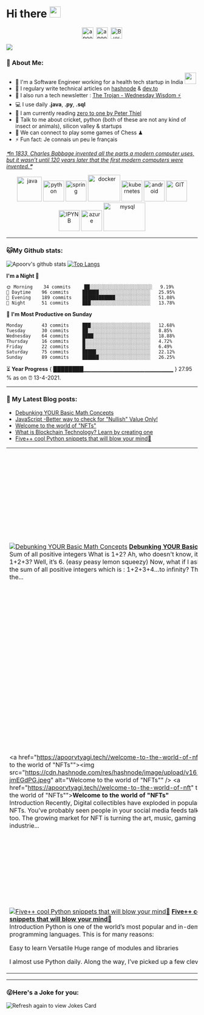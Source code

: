 # Hi there <img src="https://github.com/TheDudeThatCode/TheDudeThatCode/blob/master/Assets/Hi.gif" width="29px">
<p align="center">
<a href="https://twitter.com/apoorv__tyagi" target="blank"><img align="center" src="https://cdn.jsdelivr.net/npm/simple-icons@3.0.1/icons/twitter.svg" alt="apoorv__tyagi" height="30" width="30" /></a>&nbsp;
<a href="https://linkedin.com/in/apoorvtyagi" target="blank"><img align="center" src="https://cdn.jsdelivr.net/npm/simple-icons@3.0.1/icons/linkedin.svg" alt="apoorvtyagi" height="30" width="30" /></a>&nbsp;
<a href="https://www.buymeacoffee.com/apoorvtyagi"><img align="center" alt="Buy me a Coffee" width="30px" src="https://cdn.jsdelivr.net/npm/simple-icons@3.0.1/icons/buymeacoffee.svg" /></a>
</p>

![](https://camo.githubusercontent.com/992babdffd8c74a1502de375fbdf7e4d54773242/68747470733a2f2f6d656469612e67697068792e636f6d2f6d656469612f53576f536b4e36447854737a71494b4571762f67697068792e676966)

### 🤵 About Me:
- 🏦 I'm a Software Engineer working for a health tech startup in India 
      <img src="https://media.giphy.com/media/WUlplcMpOCEmTGBtBW/giphy.gif" width="30">
- 📝 I regulary write technical articles on [hashnode](https://apoorvtyagi.tech/) & [dev.to](https://dev.to/apoorvtyagi)
- 🌱 I also run a tech newsletter : [The Trojan - Wednesday Wisdom ⚡](https://newsletter.apoorvtyagi.tech/)
- 💻 I use daily **.java**, **.py**, **.sql**
- 📖 I am currently reading [zero to one by Peter Thiel](https://amzn.to/3dTQa0k)
- 💬 Talk to me about cricket, python (both of these are not any kind of insect or animals), silicon valley & startups
- 👯 We can connect to play some games of Chess ♟
- ⚡ Fun fact: Je connais un peu le français

<a href="https://github.com/marketplace/actions/quote-readme">
<!--STARTS_HERE_QUOTE_README-->
<i>❝In 1833, Charles Babbage invented all the parts a modern computer uses, but it wasn’t until 120 years later that the first modern computers were invented.❞</i>
<!--ENDS_HERE_QUOTE_README-->
</a>

<p align="center">
      <img src="https://www.vectorlogo.zone/logos/java/java-icon.svg" alt="java" width="65" height="65"/> 
      <img src="https://www.vectorlogo.zone/logos/python/python-icon.svg" alt="python" width="55" height="55"/>
      <img src="https://www.vectorlogo.zone/logos/springio/springio-icon.svg" alt="spring" width="55" height="55"/>
      <img src="https://www.vectorlogo.zone/logos/docker/docker-icon.svg" alt="docker" width="85" height="70"/> 
      <img src="https://www.vectorlogo.zone/logos/kubernetes/kubernetes-icon.svg" alt="kubernetes" width="55" height="55"/>
      <img src="https://www.vectorlogo.zone/logos/android/android-icon.svg" alt="android" width="55" height="55"/>
      <img src="https://www.vectorlogo.zone/logos/git-scm/git-scm-icon.svg" alt="GIT" width="55" height="55"/> 
      <img src="https://www.vectorlogo.zone/logos/jupyter/jupyter-icon.svg" alt="IPYNB" width="55" height="55"/> 
      <img src="https://www.vectorlogo.zone/logos/microsoft_azure/microsoft_azure-icon.svg" alt="azure" width="55" height="55"/> 
      <img src="https://www.vectorlogo.zone/logos/mysql/mysql-ar21.svg" alt="mysql" width="110" height="75"/> 
</p>

---
### 🐱My Github stats:
![Apoorv's github stats](https://github-readme-stats.vercel.app/api?username=apoorvtyagi&show_icons=true&title_color=ffc857&icon_color=8ac926&text_color=daf7dc&bg_color=151515&hide=["stars"])
[![Top Langs](https://github-readme-stats.vercel.app/api/top-langs/?username=apoorvtyagi&layout=compact&text_color=daf7dc&bg_color=151515)](https://github.com/anuraghazra/github-readme-stats)

<!--START_SECTION:waka-->
**I'm a Night 🦉** 

```text
🌞 Morning    34 commits     ██░░░░░░░░░░░░░░░░░░░░░░░   9.19% 
🌆 Daytime    96 commits     ██████░░░░░░░░░░░░░░░░░░░   25.95% 
🌃 Evening    189 commits    ████████████░░░░░░░░░░░░░   51.08% 
🌙 Night      51 commits     ███░░░░░░░░░░░░░░░░░░░░░░   13.78%

```
📅 **I'm Most Productive on Sunday** 

```text
Monday       43 commits     ███░░░░░░░░░░░░░░░░░░░░░░   12.68% 
Tuesday      30 commits     ██░░░░░░░░░░░░░░░░░░░░░░░   8.85% 
Wednesday    64 commits     ████░░░░░░░░░░░░░░░░░░░░░   18.88% 
Thursday     16 commits     █░░░░░░░░░░░░░░░░░░░░░░░░   4.72% 
Friday       22 commits     █░░░░░░░░░░░░░░░░░░░░░░░░   6.49% 
Saturday     75 commits     █████░░░░░░░░░░░░░░░░░░░░   22.12% 
Sunday       89 commits     ██████░░░░░░░░░░░░░░░░░░░   26.25%

```



<!--END_SECTION:waka-->

⏳ **Year Progress** { ████████▁▁▁▁▁▁▁▁▁▁▁▁▁▁▁▁▁▁▁▁▁▁ } 27.95 % as on ⏰ 13-4-2021.

---

### 📕 My Latest Blog posts:
<!-- BLOG-POST-LIST:START -->
- [Debunking YOUR Basic Math Concepts](https://apoorvtyagi.tech/mythbusting-mathematics-can-you-solve-this)
- [JavaScript -Better way to check for "Nullish" Value Only!](https://apoorvtyagi.tech/nullish-coalescing-operator-vs-logical-or-javascript)
- [Welcome to the world of "NFTs"](https://apoorvtyagi.tech/welcome-to-the-world-of-nft)
- [What is Blockchain Technology? Learn by creating one](https://apoorvtyagi.tech/creating-blockchain-python)
- [Five++ cool Python snippets that will blow your mind🤯](https://apoorvtyagi.tech/cool-python-snippets-that-will-blow-your-mind)
<!-- BLOG-POST-LIST:END -->
<!-- HASHNODE_BLOG:START -->
<table><tr><td><a href="https://apoorvtyagi.tech//mythbusting-mathematics-can-you-solve-this" title="Debunking YOUR Basic Math Concepts"><img src="https://cdn.hashnode.com/res/hashnode/image/upload/v1616997991556/y-lBsw2E8.jpeg" alt="Debunking YOUR Basic Math Concepts"   /></a>
<a href="https://apoorvtyagi.tech//mythbusting-mathematics-can-you-solve-this" title="Debunking YOUR Basic Math Concepts"><strong>Debunking YOUR Basic Math Concepts</strong></a>
<br/> Sum of all positive integers
What is 1+2? Ah, who doesn't know, it’s 3. What is 1+2+3? Well, it’s 6. (easy peasy lemon squeezy) 
Now, what if I asked you to count the sum of all positive integers which is : 1+2+3+4…to infinity?
That's it. This is the...</td><td><a href="https://apoorvtyagi.tech//nullish-coalescing-operator-vs-logical-or-javascript" title="JavaScript -Better way to check for "Nullish" Value Only!"><img src="https://cdn.hashnode.com/res/hashnode/image/upload/v1618116799633/6rzYlvImU.jpeg" alt="JavaScript -Better way to check for "Nullish" Value Only!"   /></a>
<a href="https://apoorvtyagi.tech//nullish-coalescing-operator-vs-logical-or-javascript" title="JavaScript -Better way to check for "Nullish" Value Only!"><strong>JavaScript -Better way to check for "Nullish" Value Only!</strong></a>
<br/> Introduction
A month ago, I got a chance to learn about the nullish coalescing operator in Javascript. So I decided to share that on my twitter and linkedIn.
And the response which was common on both the posts was this 👇

On Twitter

https://twitter...</td></tr><tr><td><a href="https://apoorvtyagi.tech//welcome-to-the-world-of-nft" title="Welcome to the world of "NFTs""><img src="https://cdn.hashnode.com/res/hashnode/image/upload/v1615109600710/6-jmEGdPG.jpeg" alt="Welcome to the world of "NFTs""   /></a>
<a href="https://apoorvtyagi.tech//welcome-to-the-world-of-nft" title="Welcome to the world of "NFTs""><strong>Welcome to the world of "NFTs"</strong></a>
<br/> Introduction
Recently, Digital collectibles have exploded in popularity because of NFTs. You’ve probably seen people in your social media feeds talking about NFTs too.
The growing market for NFT is turning the art, music, gaming and finance industrie...</td><td><a href="https://apoorvtyagi.tech//creating-blockchain-python" title="What is Blockchain Technology? Learn by creating one"><img src="https://cdn.hashnode.com/res/hashnode/image/upload/v1612689413329/zNVopQKM7.jpeg" alt="What is Blockchain Technology? Learn by creating one"   /></a>
<a href="https://apoorvtyagi.tech//creating-blockchain-python" title="What is Blockchain Technology? Learn by creating one"><strong>What is Blockchain Technology? Learn by creating one</strong></a>
<br/> Introduction
Blockchain - is a tamper-proof and a shared digital ledger that is used to record data such as payment transactions in a public or private peer-to-peer network. All the members in a blockchain network can view those transactions that are...</td></tr><tr><td><a href="https://apoorvtyagi.tech//cool-python-snippets-that-will-blow-your-mind" title="Five++ cool Python snippets that will blow your mind🤯"><img src="https://cdn.hashnode.com/res/hashnode/image/upload/v1608359548799/5vA5xbcLg.png" alt="Five++ cool Python snippets that will blow your mind🤯"   /></a>
<a href="https://apoorvtyagi.tech//cool-python-snippets-that-will-blow-your-mind" title="Five++ cool Python snippets that will blow your mind🤯"><strong>Five++ cool Python snippets that will blow your mind🤯</strong></a>
<br/> Introduction
Python is one of the world’s most popular and in-demand programming languages. This is for many reasons:

Easy to learn
Versatile
Huge range of modules and libraries

I almost use Python daily. Along the way, I’ve picked up a few clever ...</td></tr></table>
<!-- HASHNODE_BLOG:END -->
---

### 😜Here's a Joke for you:
<img src="https://readme-jokes.vercel.app/api" alt="Refresh again to view Jokes Card" />


